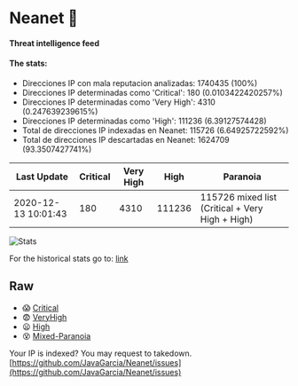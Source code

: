 # Neanet :hocho:
#### Threat intelligence feed
#### The stats:

- Direcciones IP con mala reputacion analizadas: 1740435 (100%)
- Direcciones IP determinadas como 'Critical':  180 (0.0103422420257%)
- Direcciones IP determinadas como 'Very High':  4310 (0.247639239615%)
- Direcciones IP determinadas como 'High':  111236 (6.39127574428)
- Total de direcciones IP indexadas en Neanet:  115726 (6.64925722592%)
- Total de direcciones IP descartadas en Neanet:  1624709 (93.3507427741%)

| Last Update | Critical | Very High | High | Paranoia |
| --- | --- | --- | --- | --- |
| 2020-12-13 10:01:43 | 180 | 4310 | 111236 | 115726 mixed list (Critical + Very High + High)|

![Stats](https://docs.google.com/spreadsheets/d/e/2PACX-1vSnaNMIXVabIpDJjufMlzH7poXnshF3mgd8Is1g9ytUEzVsP5my4Trn8f-xkoLLQ38xpL3HtmUexLo6/pubchart?oid=501124687&format=image)

For the historical stats go to: [link](/stats.csv)
## Raw
- :scream: [Critical](https://raw.githubusercontent.com/JavaGarcia/Neanet/master/blacklists/neanet_critical.txt)
- :fearful: [VeryHigh](https://raw.githubusercontent.com/JavaGarcia/Neanet/master/blacklists/neanet_veryHigh.txtt)
- :frowning: [High](https://raw.githubusercontent.com/JavaGarcia/Neanet/master/blacklists/neanet_high.txt)
- :dizzy_face: [Mixed-Paranoia](https://raw.githubusercontent.com/JavaGarcia/Neanet/master/blacklists/neanet_all.txt)


Your IP is indexed? You may request to takedown. [https://github.com/JavaGarcia/Neanet/issues](https://github.com/JavaGarcia/Neanet/issues)
























































































































































































































































































































































































































































































































































































































































































































































































































































































































































































































































































































































































































































































































































































































































































































































































































































































































































































































































































































































































































































































































































































































































































































































































































































































































































































































































































































































































































































